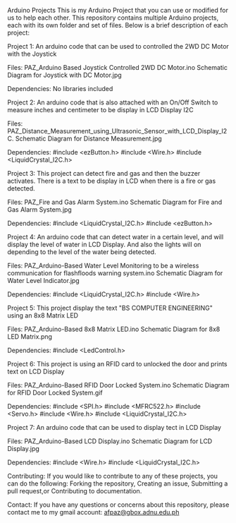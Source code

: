 Arduino Projects
This is my Arduino Project that you can use or modified for us to help each other. This repository contains multiple Arduino projects, each with its own folder and set of files. Below is a brief description of each project:

Project 1:
	An arduino code that can be used to controlled the 2WD DC Motor with the Joystick

Files:
	PAZ_Arduino Based Joystick Controlled 2WD DC Motor.ino
	Schematic Diagram for Joystick with DC Motor.jpg

Dependencies:
	No libraries included

Project 2:
	An arduino code that is also attached with an On/Off Switch to measure inches and centimeter to be display in LCD Display I2C

Files:
	PAZ_Distance_Measurement_using_Ultrasonic_Sensor_with_LCD_Display_I2C.
	Schematic Diagram for Distance Measurement.jpg

Dependencies:
	#include <ezButton.h>
	#include <Wire.h>
	#include <LiquidCrystal_I2C.h>

Project 3:
	This project can detect fire and gas and then the buzzer activates. There is a text to be display in LCD when there is a fire or gas 	detected.

Files:
	PAZ_Fire and Gas Alarm System.ino
	Schematic Diagram for Fire and Gas Alarm System.jpg

Dependencies:
	#include <LiquidCrystal_I2C.h>
	#include <ezButton.h>

Project 4:
	An arduino code that can detect water in a certain level, and will display the level of water in LCD Display. And also the lights will on 	depending to the level of the water being detected.

Files:
	PAZ_Arduino-Based Water Level Monitoring to be a wireless communication for flashfloods warning system.ino
	Schematic Diagram for Water Level Indicator.jpg

Dependencies:
	#include <LiquidCrystal_I2C.h>
	#include <Wire.h>

Project 5:
	This project display the text "BS COMPUTER ENGINEERING" using an 8x8 Matrix LED

Files:
	PAZ_Arduino-Based 8x8 Matrix LED.ino
	Schematic Diagram for 8x8 LED Matrix.png

Dependencies:
	#include <LedControl.h>

Project 6:
	This project is using an RFID card to unlocked the door and prints text on LCD Display

Files:
	PAZ_Arduino-Based RFID Door Locked System.ino
	Schematic Diagram for RFID Door Locked System.gif

Dependencies:
	#include <SPI.h>
	#include <MFRC522.h>
	#include <Servo.h>
	#include <Wire.h>
	#include <LiquidCrystal_I2C.h>

Project 7:
	An arduino code that can be used to display tect in LCD Display

Files:
	PAZ_Arduino-Based LCD Display.ino
	Schematic Diagram for LCD Display.jpg

Dependencies:
	#include <Wire.h> 
	#include <LiquidCrystal_I2C.h>


Contributing:
	If you would like to contribute to any of these projects, you can do the following: 
	Forking the repository, Creating an issue, Submitting a pull request,or Contributing to documentation.

Contact:
	If you have any questions or concerns about this repository, please contact me to my gmail account: afpaz@gbox.adnu.edu.ph
